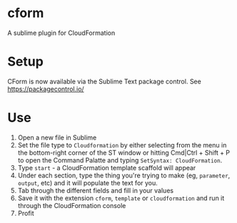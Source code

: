 cform
=====

A sublime plugin for CloudFormation

# Setup

CForm is now available via the Sublime Text package control.  See https://packagecontrol.io/

# Use

1.  Open a new file in Sublime
2.  Set the file type to `Cloudformation` by either selecting from the menu in the bottom-right corner of the ST window or hitting Cmd|Ctrl + Shift + P to open the Command Palatte and typing `SetSyntax: CloudFormation`.
3.  Type `start` - a CloudFormation template scaffold will appear
4.  Under each section, type the thing you're trying to make (eg, `parameter`, `output`, etc) and it will populate the text for you.  
5.  Tab through the different fields and fill in your values
6.  Save it with the extension `cform`, `template` or `cloudformation` and run it through the CloudFormation console
7.  Profit

